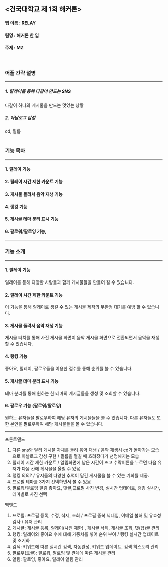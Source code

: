 ## <건국대학교 제 1회 해커톤>

#### 앱 이름 : RELAY

#### 팀명 : 해커톤 한 입

#### 주제 : MZ
<br>

### 어플 간략 설명
--- 
##### 1. 릴레이를 통해 다같이 만드는 SNS
다같이 하나의 게시물을 만드는 멋있는 상황

##### 2. 아날로그 감성
cd, 필름
<br>
<br>

### 기능 목차
--- 
#### 1. 릴레이 기능


#### 2. 릴레이 시간 제한 카운트 기능


#### 3. 게시물 돌려서 음악 재생 기능


#### 4. 랭킹 기능


#### 5. 게시글 테마 분리 표시 기능


#### 6. 팔로워/팔로잉 기능, 
---
### 기능 소개
--- 
#### 1. 릴레이 기능
릴레이를 통해 다양한 사람들과 함께 게시물들을 만들어 갈 수 있습니다.

#### 2. 릴레이 시간 제한 카운트 기능
이 기능을 통해 릴레이로 생길 수 있는 게시물 제작의 무한정 대기를 예방 할 수 있습니다.

#### 3. 게시물 돌려서 음악 재생 기능
게시물 터치를 통해 사진 게시물 화면이 음악 게시물 화면으로 전환되면서 음악을 재생할 수 있습니다.

#### 4. 랭킹 기능
좋아요, 릴레이, 팔로우들을 이용한 점수를 통해 순위를 볼 수 있습니다.

#### 5. 게시글 테마 분리 표시 기능
테마 분리를 통해 원하는 한 테마의 게시글들을 생성 및 조회할 수 있습니다.

#### 6. 팔로우 기능 (팔로워/팔로잉)
원하는 유저들을 팔로우하여 해당 유저의 게시물들을 볼 수 있습니다.
다른 유저들도 또한 본인을 팔로우하여 해당 게시물들을 볼 수 있습니다.

---
프론트앤드
1. 다른 sns와 달리 게시물 자체를 돌려 음악 재생 / 음악 재생시 cd가 돌아가는 모습으로 아날로그 감성 구현 / 필름을 펼칠 때 흐려졌다가 선명해지는 모습
2. 릴레이 시간 제한 카운트 / 알림화면에 남은 시간이 뜨고 수락버튼을 누르면 다음 유저가 다음 칸에 게시물을 올릴 수 있음
3. 랭킹 의의? / 유저들의 다양한 추억이 담긴 게시물을 볼 수 있는 기회를 제공.
4. 프로필 테마를 3가지 선택하면서 볼 수 있음
5. 팔로워/팔로잉 알림 좋아요, 댓글,프로필 사진 변경, 실시간 업데이트, 랭킹 실시간, 테마별로 사진 선택



백앤드
1. 프로필: 프로필 등록, 수정, 삭제, 조회 / 프로필 중복 닉네임, 이메일 불허 및 유효성 검사 / 유저 관리
2. 게시글: 게시글 등록, 릴레이(사진 제한) , 게시글 삭제, 게시글 조회, 댓(답)글 관리
3. 랭킹: 릴레이와 좋아요 수에 대해 가중치를 넣어 순위 부여 /  랭킹 실시간 업데이트 및 초기화
4. 검색: 키워드에 따른 실시간 검색, 자동완성, 키워드 업데이트, 검색 히스토리 관리
5. 팔로우(토글): 팔로워, 팔로잉 및 관계에 따른 게시물 관리
6. 알림: 팔로잉, 좋아요, 릴레이 알림 관리
 
